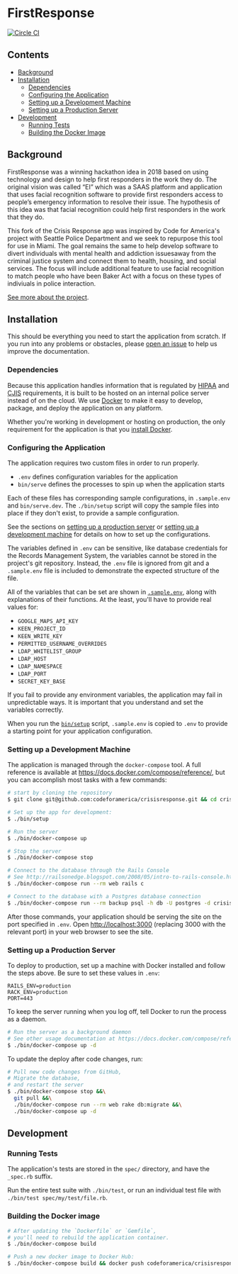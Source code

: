 # FirstResponse

[![Circle CI](https://circleci.com/gh/codeforamerica/crisisresponse.svg?style=svg&circle-token=3dbea1eed1c1d0e056ef0ceaeb0f54039facd079)](https://circleci.com/gh/codeforamerica/crisisresponse)

## Contents

* [Background](#background)
* [Installation](#installation)
  * [Dependencies](#dependencies)
  * [Configuring the Application](#configuring-the-application)
  * [Setting up a Development Machine](#setting-up-a-development-machine)
  * [Setting up a Production Server](#setting-up-a-production-server)
* [Development](#development)
  * [Running Tests](#running-tests)
  * [Building the Docker Image](#building-the-docker-image)

## Background

FirstResponse was a winning hackathon idea in 2018 based on using technology and design to help first responders in the work they do. The original vision was called “EI” which was a SAAS platform and application that uses facial recognition software to provide first responders access to people’s emergency information to resolve their issue. The hypothesis of this idea was that facial recognition could help first responders in the work that they do. 

This fork of the Crisis Response app was inspired by Code for America's project with Seattle Police Department and we seek to repurpose this tool for use in Miami. The goal remains the same to help develop software to divert individuals
with mental health and addiction issuesaway from the criminal justice system and connect them to health, housing, and social services. The focus will include additional feature to use facial recognition to match people who have been Baker Act with a focus on these types of indiviuals in police interaction.

[See more about the project][more].

[more]: http://c4a-sea-2016.tumblr.com/

## Installation

This should be everything you need to start the application from scratch.
If you run into any problems or obstacles,
please [open an issue] to help us improve the documentation.

[open an issue]: https://github.com/codeforamerica/crisisresponse/issues/new

### Dependencies

Because this application handles information
that is regulated by [HIPAA] and [CJIS] requirements,
it is built to be hosted on an internal police server
instead of on the cloud.
We use [Docker] to make it easy
to develop, package, and deploy the application on any platform.

Whether you're working in development or hosting on production,
the only requirement for the application is that you [install Docker].

[HIPAA]: https://en.wikipedia.org/wiki/Health_Insurance_Portability_and_Accountability_Act
[CJIS]: https://www.fbi.gov/services/cjis
[Docker]: https://docker.com/
[install Docker]: https://github.com/codeforamerica/howto/blob/master/Docker.md

### Configuring the Application

The application requires two custom files in order to run properly.

* `.env` defines configuration variables for the application
* `bin/serve` defines the processes to spin up when the application starts

Each of these files has corresponding sample configurations,
in `.sample.env` and `bin/serve.dev`.
The `./bin/setup` script will copy the sample files into place
if they don't exist, to provide a sample configuration.

See the sections on [setting up a production server](#setting-up-a-production-server)
or [setting up a development machine](#setting-up-a-development-machine)
for details on how to set up the configurations.

The variables defined in `.env` can be sensitive,
like database credentials for the Records Management System,
the variables cannot be stored in the project's git repository.
Instead, the `.env` file is ignored from git and a `.sample.env` file
is included to demonstrate the expected structure of the file.

All of the variables that can be set are shown in [`.sample.env`],
along with explanations of their functions.
At the least, you'll have to provide real values for:

* `GOOGLE_MAPS_API_KEY`
* `KEEN_PROJECT_ID`
* `KEEN_WRITE_KEY`
* `PERMITTED_USERNAME_OVERRIDES`
* `LDAP_WHITELIST_GROUP`
* `LDAP_HOST`
* `LDAP_NAMESPACE`
* `LDAP_PORT`
* `SECRET_KEY_BASE`

If you fail to provide any environment variables,
the application may fail in unpredictable ways.
It is important that you understand and set the variables correctly.

When you run the [`bin/setup`] script,
`.sample.env` is copied to `.env`
to provide a starting point for your application configuration.

[`.sample.env`]: .sample.env
[`bin/setup`]: bin/setup

### Setting up a Development Machine

The application is managed through the `docker-compose` tool.
A full reference is available at https://docs.docker.com/compose/reference/,
but you can accomplish most tasks with a few commands:

```bash
# start by cloning the repository
$ git clone git@github.com:codeforamerica/crisisresponse.git && cd crisisresponse

# Set up the app for development:
$ ./bin/setup

# Run the server
$ ./bin/docker-compose up

# Stop the server
$ ./bin/docker-compose stop

# Connect to the database through the Rails Console
# See http://railsonedge.blogspot.com/2008/05/intro-to-rails-console.html
$ ./bin/docker-compose run --rm web rails c

# Connect to the database with a Postgres database connection
$ ./bin/docker-compose run --rm backup psql -h db -U postgres -d crisisresponse_development
```

After those commands,
your application should be serving the site on the port specified in `.env`.
Open <http://localhost:3000> (replacing 3000 with the relevant port)
in your web browser to see the site.

### Setting up a Production Server

To deploy to production,
set up a machine with Docker installed and follow the steps above.
Be sure to set these values in `.env`:

```
RAILS_ENV=production
RACK_ENV=production
PORT=443
```

To keep the server running when you log off,
tell Docker to run the process as a daemon.

```bash
# Run the server as a background daemon
# See other usage documentation at https://docs.docker.com/compose/reference/up/
$ ./bin/docker-compose up -d
```

To update the deploy after code changes,
run:

```bash
# Pull new code changes from GitHub,
# Migrate the database,
# and restart the server
$ ./bin/docker-compose stop &&\
  git pull &&\
  ./bin/docker-compose run --rm web rake db:migrate &&\
  ./bin/docker-compose up -d
```

## Development

### Running Tests

The application's tests are stored in the `spec/` directory,
and have the `_spec.rb` suffix.

Run the entire test suite with `./bin/test`,
or run an individual test file with `./bin/test spec/my/test/file.rb`.

### Building the Docker image

```bash
# After updating the `Dockerfile` or `Gemfile`,
# you'll need to rebuild the application container.
$ ./bin/docker-compose build

# Push a new docker image to Docker Hub:
$ ./bin/docker-compose build && docker push codeforamerica/crisisresponse
```
